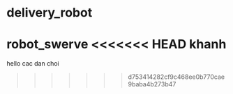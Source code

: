 # delivery_robot
robot_swerve 
<<<<<<< HEAD
khanh
=======
hello cac dan choi
>>>>>>> d753414282cf9c468ee0b770cae9baba4b273b47
